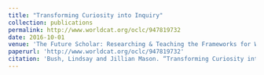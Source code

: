 ```yaml
---
title: "Transforming Curiosity into Inquiry"
collection: publications
permalink: http://www.worldcat.org/oclc/947819732
date: 2016-10-01
venue: 'The Future Scholar: Researching & Teaching the Frameworks for Writing & Information Literacy.'
paperurl: 'http://www.worldcat.org/oclc/947819732'
citation: 'Bush, Lindsay and Jillian Mason. “Transforming Curiosity into Inquiry.” <i>The Future Scholar: Researching & Teaching the Frameworks for Writing & Information Literacy.</i> Information Today Inc, 2016. pp. 23-43.'
---
```

